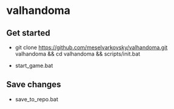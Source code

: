 # valhandoma

## Get started

* git clone https://github.com/meselvarkovsky/valhandoma.git valhandoma && cd valhandoma && scripts/init.bat

* start_game.bat

## Save changes

* save_to_repo.bat
